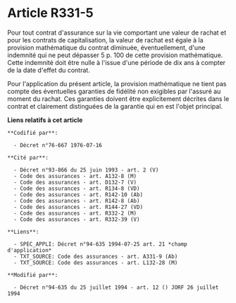 # Article R331-5

Pour tout contrat d'assurance sur la vie comportant une valeur de rachat et pour les contrats de capitalisation, la valeur de
rachat est égale à la provision mathématique du contrat diminuée, éventuellement, d'une indemnité qui ne peut dépasser 5 p.
100 de cette provision mathématique. Cette indemnité doit être nulle à l'issue d'une période de dix ans à compter de la date
d'effet du contrat.

Pour l'application du présent article, la provision mathématique ne tient pas compte des éventuelles garanties de fidélité
non exigibles par l'assuré au moment du rachat. Ces garanties doivent être explicitement décrites dans le contrat et
clairement distinguées de la garantie qui en est l'objet principal.

**Liens relatifs à cet article**

	**Codifié par**:

	  - Décret n°76-667 1976-07-16

	**Cité par**:

	  - Décret n°93-866 du 25 juin 1993 - art. 2 (V)
	  - Code des assurances - art. A132-8 (M)
	  - Code des assurances - art. D132-7 (V)
	  - Code des assurances - art. R134-8 (VD)
	  - Code des assurances - art. R142-10 (Ab)
	  - Code des assurances - art. R142-8 (Ab)
	  - Code des assurances - art. R144-27 (VD)
	  - Code des assurances - art. R332-2 (M)
	  - Code des assurances - art. R332-39 (V)

	**Liens**:

	  - SPEC_APPLI: Décret n°94-635 1994-07-25 art. 21 *champ d'application*
	  - TXT_SOURCE: Code des assurances - art. A331-9 (Ab)
	  - TXT_SOURCE: Code des assurances - art. L132-28 (M)

	**Modifié par**:

	  - Décret n°94-635 du 25 juillet 1994 - art. 12 () JORF 26 juillet 1994
